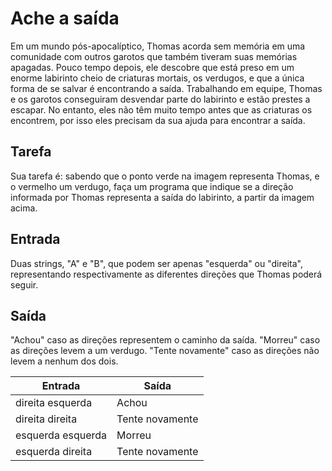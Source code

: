 # Ache a saída

Em um mundo pós-apocalíptico, Thomas acorda sem memória em uma comunidade com outros garotos que também tiveram suas memórias apagadas. Pouco tempo depois, ele descobre que está preso em um enorme labirinto cheio de criaturas mortais, os verdugos, e que a única forma de se salvar é encontrando a saída. Trabalhando em equipe, Thomas e os garotos conseguiram desvendar parte do labirinto e estão prestes a escapar. No entanto, eles não têm muito tempo antes que as criaturas os encontrem, por isso eles precisam da sua ajuda para encontrar a saída.

## Tarefa

Sua tarefa é: sabendo que o ponto verde na imagem representa Thomas, e o vermelho um verdugo, faça um programa que indique se a direção informada por Thomas representa a saída do labirinto, a partir da imagem acima.

## Entrada

Duas strings, "A" e "B", que podem ser apenas "esquerda" ou "direita", representando respectivamente as diferentes direções que Thomas poderá seguir.

## Saída

"Achou" caso as direções representem o caminho da saída. "Morreu" caso as direções levem a um verdugo. "Tente novamente" caso as direções não levem a nenhum dos dois.

| Entrada           | Saída           |
| ----------------- | --------------- |
| direita esquerda  | Achou           |
| direita direita   | Tente novamente |
| esquerda esquerda | Morreu          |
| esquerda direita  | Tente novamente |
